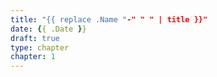 ```yaml
---
title: "{{ replace .Name "-" " " | title }}"
date: {{ .Date }}
draft: true
type: chapter
chapter: 1
---
```


